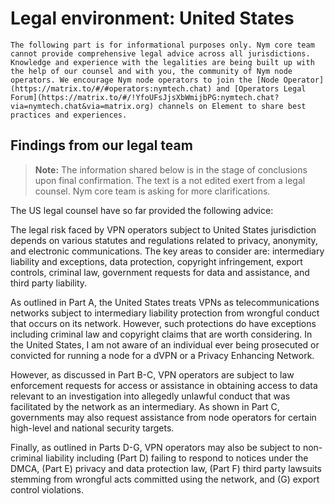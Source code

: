 # Legal environment: United States

```admonish warning
The following part is for informational purposes only. Nym core team cannot provide comprehensive legal advice across all jurisdictions. Knowledge and experience with the legalities are being built up with the help of our counsel and with you, the community of Nym node operators. We encourage Nym node operators to join the [Node Operator](https://matrix.to/#/#operators:nymtech.chat) and [Operators Legal Forum](https://matrix.to/#/!YfoUFsJjsXbWmijbPG:nymtech.chat?via=nymtech.chat&via=matrix.org) channels on Element to share best practices and experiences.
```

## Findings from our legal team

> **Note:** The information shared below is in the stage of conclusions upon final confirmation. The text is a not edited exert from a legal counsel. Nym core team is asking for more clarifications. 

The US legal counsel have so far provided the following advice:

The legal risk faced by VPN operators subject to United States jurisdiction depends on various statutes and regulations related to privacy, anonymity, and electronic communications. The key areas to consider are: intermediary liability and exceptions, data protection, copyright infringement, export controls, criminal law, government requests for data and assistance, and third party liability.

As outlined in Part A, the United States treats VPNs as telecommunications networks subject to intermediary liability protection from wrongful conduct that occurs on its network. However, such protections do have exceptions including criminal law and copyright claims that are worth considering. In the United States, I am not aware of an individual ever being prosecuted or convicted for running a node for a dVPN or a Privacy Enhancing Network.

However, as discussed in Part B-C, VPN operators are subject to law enforcement requests for access or assistance in obtaining access to data relevant to an investigation into allegedly unlawful conduct that was facilitated by the network as an intermediary. As shown in Part C, governments may also request assistance from node operators for certain high-level and national security targets.

Finally, as outlined in Parts D-G, VPN operators may also be subject to non-criminal liability including (Part D) failing to respond to notices under the DMCA, (Part E) privacy and data protection law, (Part F) third party lawsuits stemming from wrongful acts committed using the network, and (G) export control violations.


